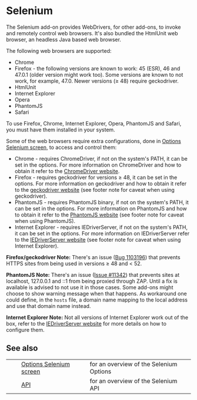 # Selenium #

The Selenium add-on provides WebDrivers, for other add-ons, to invoke and remotely control web browsers. It's also bundled the HtmlUnit web browser, an headless Java based web browser.

The following web browsers are supported:

 *  Chrome
 *  Firefox - the following versions are known to work: 45 (ESR), 46 and 47.0.1 (older version might work too). Some versions are known to not work, for example, 47.0. Newer versions (≥ 48) require geckodriver.
 *  HtmlUnit
 *  Internet Explorer
 *  Opera
 *  PhantomJS
 *  Safari

To use Firefox, Chrome, Internet Explorer, Opera, PhantomJS and Safari, you must have them installed in your system.

Some of the web browsers require extra configurations, done in [Options Selenium screen][], to access and control them:

 *  Chrome - requires ChromeDriver, if not on the system's PATH, it can be set in the options. For more information on ChromeDriver and how to obtain it refer to the [ChromeDriver website][].
 *  Firefox - requires geckodriver for versions ≥ 48, it can be set in the options. For more information on geckodriver and how to obtain it refer to the [geckodriver website][] (see footer note for caveat when using geckodriver).
 *  PhantomJS - requires PhantomJS binary, if not on the system's PATH, it can be set in the options. For more information on PhantomJS and how to obtain it refer to the [PhantomJS website][] (see footer note for caveat when using PhantomJS).
 *  Internet Explorer - requires IEDriverServer, if not on the system's PATH, it can be set in the options. For more information on IEDriverServer refer to the [IEDriverServer website][] (see footer note for caveat when using Internet Explorer).

**Firefox/geckodriver Note:** There's an issue ([Bug 1103196][]) that prevents HTTPS sites from being used in versions ≥ 48 and < 52.

**PhantomJS Note:** There's an issue ([Issue \#11342][Issue _11342]) that prevents sites at localhost, 127.0.0.1 and ::1 from being proxied through ZAP. Until a fix is available is advised to not use it in those cases. Some add-ons might choose to show warning message when that happens. As workaround one could define, in the `hosts` file, a domain name mapping to the local address and use that domain name instead.

**Internet Explorer Note:** Not all versions of Internet Explorer work out of the box, refer to the [IEDriverServer website][IEDriverServer website 1] for more details on how to configure them.

## See also ##

<table> 
 <tbody>
  <tr> 
   <td>&nbsp;&nbsp;&nbsp;&nbsp;</td> 
   <td><a href="HelpAddonsSeleniumOptions" rel="nofollow">Options Selenium screen</a></td> 
   <td>for an overview of the Selenium Options</td> 
  </tr> 
  <tr> 
   <td>&nbsp;&nbsp;&nbsp;&nbsp;</td> 
   <td><a href="HelpAddonsSeleniumApi" rel="nofollow">API</a></td> 
   <td>for an overview of the Selenium API</td> 
  </tr> 
 </tbody>
</table>


[Options Selenium screen]: HelpAddonsSeleniumOptions
[ChromeDriver website]: https://sites.google.com/a/chromium.org/chromedriver/
[geckodriver website]: https://github.com/mozilla/geckodriver
[PhantomJS website]: http://phantomjs.org/
[IEDriverServer website]: https://code.google.com/p/selenium/wiki/InternetExplorerDriver
[Bug 1103196]: https://bugzilla.mozilla.org/show_bug.cgi?id=1103196
[Issue _11342]: https://github.com/ariya/phantomjs/issues/11342
[IEDriverServer website 1]: https://code.google.com/p/selenium/wiki/InternetExplorerDriver#Required_Configuration
